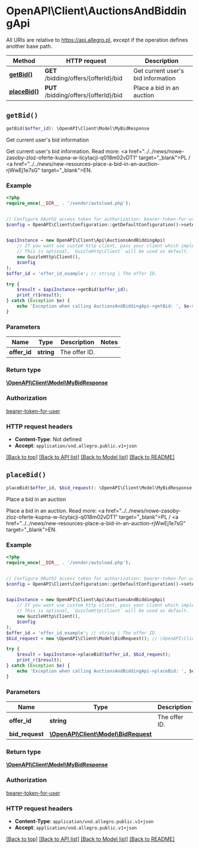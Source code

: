 # OpenAPI\Client\AuctionsAndBiddingApi

All URIs are relative to https://api.allegro.pl, except if the operation defines another base path.

| Method | HTTP request | Description |
| ------------- | ------------- | ------------- |
| [**getBid()**](AuctionsAndBiddingApi.md#getBid) | **GET** /bidding/offers/{offerId}/bid | Get current user&#39;s bid information |
| [**placeBid()**](AuctionsAndBiddingApi.md#placeBid) | **PUT** /bidding/offers/{offerId}/bid | Place a bid in an auction |


## `getBid()`

```php
getBid($offer_id): \OpenAPI\Client\Model\MyBidResponse
```

Get current user's bid information

Get current user's bid information. Read more: <a href=\"../../news/nowe-zasoby-zloz-oferte-kupna-w-licytacji-q018m02vDT1\" target=\"_blank\">PL</a> / <a href=\"../../news/new-resources-place-a-bid-in-an-auction-rjWwEj1e7sG\" target=\"_blank\">EN</a>.

### Example

```php
<?php
require_once(__DIR__ . '/vendor/autoload.php');


// Configure OAuth2 access token for authorization: bearer-token-for-user
$config = OpenAPI\Client\Configuration::getDefaultConfiguration()->setAccessToken('YOUR_ACCESS_TOKEN');


$apiInstance = new OpenAPI\Client\Api\AuctionsAndBiddingApi(
    // If you want use custom http client, pass your client which implements `GuzzleHttp\ClientInterface`.
    // This is optional, `GuzzleHttp\Client` will be used as default.
    new GuzzleHttp\Client(),
    $config
);
$offer_id = 'offer_id_example'; // string | The offer ID.

try {
    $result = $apiInstance->getBid($offer_id);
    print_r($result);
} catch (Exception $e) {
    echo 'Exception when calling AuctionsAndBiddingApi->getBid: ', $e->getMessage(), PHP_EOL;
}
```

### Parameters

| Name | Type | Description  | Notes |
| ------------- | ------------- | ------------- | ------------- |
| **offer_id** | **string**| The offer ID. | |

### Return type

[**\OpenAPI\Client\Model\MyBidResponse**](../Model/MyBidResponse.md)

### Authorization

[bearer-token-for-user](../../README.md#bearer-token-for-user)

### HTTP request headers

- **Content-Type**: Not defined
- **Accept**: `application/vnd.allegro.public.v1+json`

[[Back to top]](#) [[Back to API list]](../../README.md#endpoints)
[[Back to Model list]](../../README.md#models)
[[Back to README]](../../README.md)

## `placeBid()`

```php
placeBid($offer_id, $bid_request): \OpenAPI\Client\Model\MyBidResponse
```

Place a bid in an auction

Place a bid in an auction. Read more: <a href=\"../../news/nowe-zasoby-zloz-oferte-kupna-w-licytacji-q018m02vDT1\" target=\"_blank\">PL</a> / <a href=\"../../news/new-resources-place-a-bid-in-an-auction-rjWwEj1e7sG\" target=\"_blank\">EN</a>.

### Example

```php
<?php
require_once(__DIR__ . '/vendor/autoload.php');


// Configure OAuth2 access token for authorization: bearer-token-for-user
$config = OpenAPI\Client\Configuration::getDefaultConfiguration()->setAccessToken('YOUR_ACCESS_TOKEN');


$apiInstance = new OpenAPI\Client\Api\AuctionsAndBiddingApi(
    // If you want use custom http client, pass your client which implements `GuzzleHttp\ClientInterface`.
    // This is optional, `GuzzleHttp\Client` will be used as default.
    new GuzzleHttp\Client(),
    $config
);
$offer_id = 'offer_id_example'; // string | The offer ID.
$bid_request = new \OpenAPI\Client\Model\BidRequest(); // \OpenAPI\Client\Model\BidRequest

try {
    $result = $apiInstance->placeBid($offer_id, $bid_request);
    print_r($result);
} catch (Exception $e) {
    echo 'Exception when calling AuctionsAndBiddingApi->placeBid: ', $e->getMessage(), PHP_EOL;
}
```

### Parameters

| Name | Type | Description  | Notes |
| ------------- | ------------- | ------------- | ------------- |
| **offer_id** | **string**| The offer ID. | |
| **bid_request** | [**\OpenAPI\Client\Model\BidRequest**](../Model/BidRequest.md)|  | [optional] |

### Return type

[**\OpenAPI\Client\Model\MyBidResponse**](../Model/MyBidResponse.md)

### Authorization

[bearer-token-for-user](../../README.md#bearer-token-for-user)

### HTTP request headers

- **Content-Type**: `application/vnd.allegro.public.v1+json`
- **Accept**: `application/vnd.allegro.public.v1+json`

[[Back to top]](#) [[Back to API list]](../../README.md#endpoints)
[[Back to Model list]](../../README.md#models)
[[Back to README]](../../README.md)
